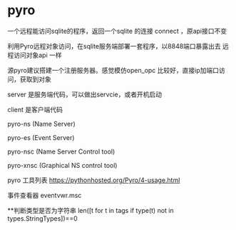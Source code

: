 # pyro
一个远程能访问sqlite的程序，返回一个sqlite 的连接 connect ，原api接口不变
 
利用Pyro远程对象访问，在sqlite服务端部署一套程序，以8848端口暴露出去
远程访问对象api 一样

源pyro建议搭建一个注册服务器。感觉模仿open_opc 比较好，直接ip加端口访问，获取到对象

server 是服务端代码，可以做出servcie，或者开机启动

client 是客户端代码


pyro-ns   (Name Server)


pyro-es   (Event Server)



pyro-nsc   (Name Server Control tool)

pyro-xnsc   (Graphical NS control tool)

pyro 工具列表
https://pythonhosted.org/Pyro/4-usage.html

事件查看器  eventvwr.msc

**判断类型是否为字符串
   len([t for t in tags if type(t) not in types.StringTypes])==0
